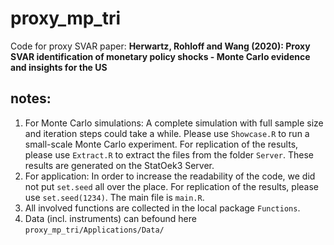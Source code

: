 # proxy_mp_tri
 Code for proxy SVAR paper: **Herwartz, Rohloff and Wang (2020): Proxy SVAR identification of monetary policy shocks - Monte Carlo evidence and insights for the US**

## notes: 
1. For Monte Carlo simulations: A complete simulation with full sample size and iteration steps could take a while. Please use ``Showcase.R`` to run a small-scale Monte Carlo experiment. For replication of the results, please use ``Extract.R`` to extract the files from the folder ``Server``. These results are generated on the StatOek3 Server.
2. For application: In order to increase the readability of the code, we did not put ``set.seed`` all over the place. For replication of the results, please use ``set.seed(1234)``. The main file is ``main.R``.
3. All involved functions are collected in the local package ``Functions``. 
4. Data (incl. instruments) can befound here ``proxy_mp_tri/Applications/Data/``
